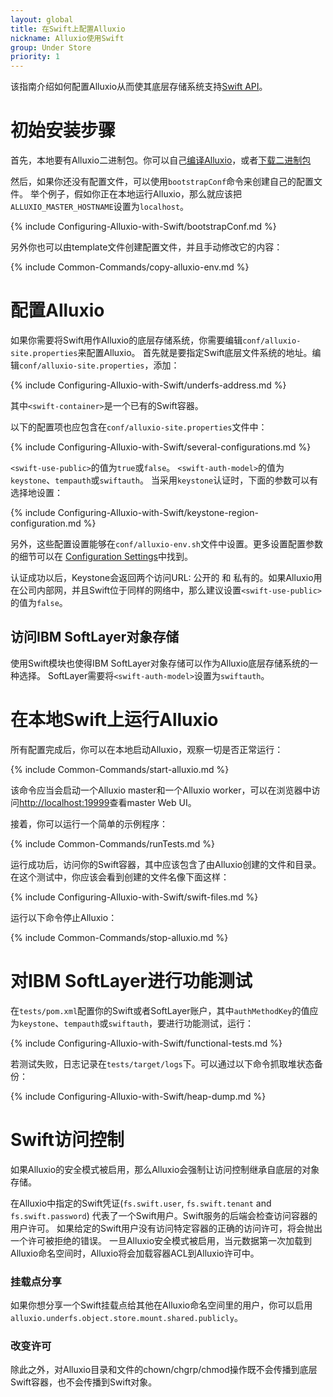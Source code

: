 ```yaml
---
layout: global
title: 在Swift上配置Alluxio
nickname: Alluxio使用Swift
group: Under Store
priority: 1
---
```


该指南介绍如何配置Alluxio从而使其底层存储系统支持[Swift API](http://docs.openstack.org/developer/swift/)。

# 初始安装步骤

首先，本地要有Alluxio二进制包。你可以自己[编译Alluxio](Building-Alluxio-Master-Branch.html)，或者[下载二进制包](Running-Alluxio-Locally.html)

然后，如果你还没有配置文件，可以使用`bootstrapConf`命令来创建自己的配置文件。
举个例子，假如你正在本地运行Alluxio，那么就应该把`ALLUXIO_MASTER_HOSTNAME`设置为`localhost`。
              
{% include Configuring-Alluxio-with-Swift/bootstrapConf.md %}
              
另外你也可以由template文件创建配置文件，并且手动修改它的内容：

{% include Common-Commands/copy-alluxio-env.md %}

# 配置Alluxio

如果你需要将Swift用作Alluxio的底层存储系统，你需要编辑`conf/alluxio-site.properties`来配置Alluxio。
首先就是要指定Swift底层文件系统的地址。编辑`conf/alluxio-site.properties`，添加：

{% include Configuring-Alluxio-with-Swift/underfs-address.md %}

其中`<swift-container>`是一个已有的Swift容器。

以下的配置项也应包含在`conf/alluxio-site.properties`文件中：

{% include Configuring-Alluxio-with-Swift/several-configurations.md %}
  	
`<swift-use-public>`的值为`true`或`false`。
`<swift-auth-model>`的值为`keystone`、`tempauth`或`swiftauth`。
当采用`keystone`认证时，下面的参数可以有选择地设置：

{% include Configuring-Alluxio-with-Swift/keystone-region-configuration.md %}

另外，这些配置设置能够在`conf/alluxio-env.sh`文件中设置。更多设置配置参数的细节可以在
[Configuration Settings](Configuration-Settings.html#environment-variables)中找到。

认证成功以后，Keystone会返回两个访问URL: 公开的 和 私有的。如果Alluxio用在公司内部网，并且Swift位于同样的网络中，那么建议设置`<swift-use-public>`的值为`false`。


## 访问IBM SoftLayer对象存储

使用Swift模块也使得IBM SoftLayer对象存储可以作为Alluxio底层存储系统的一种选择。
SoftLayer需要将`<swift-auth-model>`设置为`swiftauth`。
 
# 在本地Swift上运行Alluxio

所有配置完成后，你可以在本地启动Alluxio，观察一切是否正常运行：

{% include Common-Commands/start-alluxio.md %}

该命令应当会启动一个Alluxio master和一个Alluxio worker，可以在浏览器中访问[http://localhost:19999](http://localhost:19999)查看master Web UI。

接着，你可以运行一个简单的示例程序：

{% include Common-Commands/runTests.md %}

运行成功后，访问你的Swift容器，其中应该包含了由Alluxio创建的文件和目录。在这个测试中，你应该会看到创建的文件名像下面这样：

{% include Configuring-Alluxio-with-Swift/swift-files.md %}

运行以下命令停止Alluxio：

{% include Common-Commands/stop-alluxio.md %}

# 对IBM SoftLayer进行功能测试

在`tests/pom.xml`配置你的Swift或者SoftLayer账户，其中`authMethodKey`的值应为`keystone`、`tempauth`或`swiftauth`，要进行功能测试，运行：

{% include Configuring-Alluxio-with-Swift/functional-tests.md %}

若测试失败，日志记录在`tests/target/logs`下。可以通过以下命令抓取堆状态备份：

{% include Configuring-Alluxio-with-Swift/heap-dump.md %}

# Swift访问控制

如果Alluxio的安全模式被启用，那么Alluxio会强制让访问控制继承自底层的对象存储。

在Alluxio中指定的Swift凭证(`fs.swift.user`, `fs.swift.tenant` and `fs.swift.password`) 代表了一个Swift用户。Swift服务的后端会检查访问容器的用户许可。
如果给定的Swift用户没有访问特定容器的正确的访问许可，将会抛出一个许可被拒绝的错误。
一旦Alluxio安全模式被启用，当元数据第一次加载到Alluxio命名空间时，Alluxio将会加载容器ACL到Alluxio许可中。

### 挂载点分享
如果你想分享一个Swift挂载点给其他在Alluxio命名空间里的用户，你可以启用`alluxio.underfs.object.store.mount.shared.publicly`。

### 改变许可
除此之外，对Alluxio目录和文件的chown/chgrp/chmod操作既不会传播到底层Swift容器，也不会传播到Swift对象。
